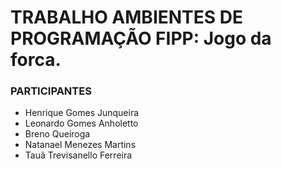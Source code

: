 # TRABALHO AMBIENTES DE PROGRAMAÇÃO FIPP: Jogo da forca.

### PARTICIPANTES
- Henrique Gomes Junqueira <br/>
- Leonardo Gomes Anholetto <br/>
- Breno Queiroga <br/>
- Natanael Menezes Martins <br/>
- Tauã Trevisanello Ferreira  <br/>
